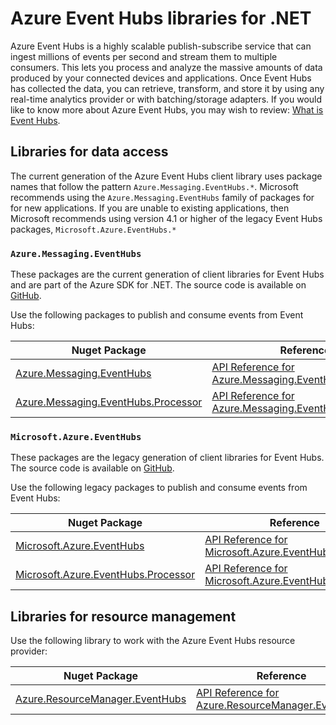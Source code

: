 # Azure Event Hubs libraries for .NET

Azure Event Hubs is a highly scalable publish-subscribe service that can ingest millions of events per second and stream them to multiple consumers. This lets you process and analyze the massive amounts of data produced by your connected devices and applications. Once Event Hubs has collected the data, you can retrieve, transform, and store it by using any real-time analytics provider or with batching/storage adapters.  If you would like to know more about Azure Event Hubs, you may wish to review: [What is Event Hubs](https://docs.microsoft.com/azure/event-hubs/event-hubs-about).

## Libraries for data access

The current generation of the Azure Event Hubs client library uses package names that follow the pattern `Azure.Messaging.EventHubs.*`.  Microsoft recommends using the `Azure.Messaging.EventHubs` family of packages for  for new applications.  If you are unable to existing applications, then Microsoft recommends using version 4.1 or higher of the legacy Event Hubs packages, `Microsoft.Azure.EventHubs.*`

### `Azure.Messaging.EventHubs`

These packages are the current generation of client libraries for Event Hubs and are part of the Azure SDK for .NET. The source code is available on [GitHub](https://github.com/Azure/azure-sdk-for-net/tree/main/sdk/eventhub).

Use the following packages to publish and consume events from Event Hubs:

| Nuget Package | Reference | Samples |
|--------------------------------------|---------------------------------------------------------------|-------------------------------------------------------------------------------|
| [Azure.Messaging.EventHubs](https://www.nuget.org/packages/Azure.Messaging.EventHubs)  |  [API Reference for Azure.Messaging.EventHubs](https://docs.microsoft.com/dotnet/api/azure.messaging.eventhubs?view=azure-dotnet)  |  [Samples for Azure.Messaging.EventHubs](https://github.com/Azure/azure-sdk-for-net/tree/main/sdk/eventhub/Azure.Messaging.EventHubs/samples)  |
| [Azure.Messaging.EventHubs.Processor](https://www.nuget.org/packages/Azure.Messaging.EventHubs.Processor)  |  [API Reference for Azure.Messaging.EventHubs.Processor](https://docs.microsoft.com/dotnet/api/azure.messaging.eventhubs?view=azure-dotnet)  |  [Samples for Azure.Messaging.EventHubs.Processor](https://github.com/Azure/azure-sdk-for-net/tree/main/sdk/eventhub/Azure.Messaging.EventHubs.Processor/samples)  |

### `Microsoft.Azure.EventHubs`

These packages are the legacy generation of client libraries for Event Hubs.  The source code is available on [GitHub](https://github.com/Azure/azure-sdk-for-net/tree/main/sdk/eventhub).

Use the following legacy packages to publish and consume events from Event Hubs:

| Nuget Package | Reference | Samples |
|--------------------------------------|---------------------------------------------------------------|-------------------------------------------------------------------------------|
| [Microsoft.Azure.EventHubs](https://www.nuget.org/packages/Microsoft.Azure.EventHubs)  |  [API Reference for Microsoft.Azure.EventHubs](https://docs.microsoft.com/dotnet/api/overview/azure/eventhubs/v4?view=azure-dotnet)  |  [Samples for Azure.Messaging.EventHubs](https://github.com/Azure/azure-event-hubs/tree/master/samples/DotNet/)  |
| [Microsoft.Azure.EventHubs.Processor](https://www.nuget.org/packages/Microsoft.Azure.EventHubs.Processor)  |  [API Reference for Microsoft.Azure.EventHubs.Processor](https://docs.microsoft.com/dotnet/api/microsoft.azure.eventhubs.processor?view=azure-dotnet)  |  [Samples for Azure.Messaging.EventHubs.Processor](https://github.com/Azure/azure-event-hubs/tree/master/samples/DotNet/)  |

## Libraries for resource management

Use the following library to work with the Azure Event Hubs resource provider:

| Nuget Package | Reference |
|--------------------------------------|---------------------------------------------------------------|
| [Azure.ResourceManager.EventHubs](https://www.nuget.org/packages/Azure.ResourceManager.EventHubs)  | [API Reference for Azure.ResourceManager.EventHubs](https://learn.microsoft.com/dotnet/api/overview/azure/resourcemanager.eventhubs-readme?view=azure-dotnet)  |